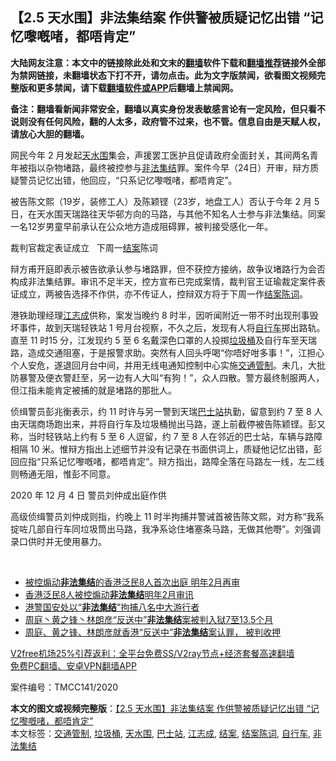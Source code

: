  <h2>【2.5 天水围】非法集结案 作供警被质疑记忆出错 “记忆嚟嘅啫，都唔肯定”</h2> <p class="notice"><b>大陆网友注意：本文中的链接除此处和文末的<a href="https://github.com/bannedbook/fanqiang" >翻墙</a>软件下载和<a href="https://github.com/killgcd/justmysocks/blob/master/README.md">翻墙推荐</a>链接外全部为禁网链接，未翻墙状态下打不开，请勿点击。此为文字版禁闻，欲看图文视频完整版和更多禁闻，请下载<a href="https://github.com/bannedbook/fanqiang">翻墙软件或APP</a>后翻墙上禁闻网。</p><p>备注：翻墙看新闻非常安全，翻墙以真实身份发表敏感言论有一定风险，但只看不说则没有任何风险，翻的人太多，政府管不过来，也不管。信息自由是天赋人权，请放心大胆的翻墙。</b></p>  <div class="entry">  <p>网民今年 2 月发起<a href="https://www.bannedbook.org/bnews/tag/%E5%A4%A9%E6%B0%B4%E5%9B%B4/" class="st_tag internal_tag" rel="tag" title="标签 天水围 下的日志">天水围</a>集会，声援罢工医护且促请政府全面封关，其间两名青年被指以杂物堵路，最终被控参与<a href="https://www.bannedbook.org/bnews/tag/%E9%9D%9E%E6%B3%95%E9%9B%86%E7%BB%93/" class="st_tag internal_tag" rel="tag" title="标签 非法集结 下的日志">非法集结</a>罪。案件今早（24日）开审，辩方质疑警员记忆出错，他回应，“只系记忆嚟嘅啫，都唔肯定”。</p> <p>被告陈文熙（19岁，装修工人）及陈颖铿（23岁，地盘工人）否认于今年 2 月 5 日，在天水围天瑞路往天华邨方向的马路，与其他不知名人士参与非法集结。同案一名12岁男童早前承认在公众地方造成阻碍罪，被判接受感化一年。</p> <p>裁判官裁定表证成立   下周一<a href="https://www.bannedbook.org/bnews/tag/%E7%BB%93%E6%A1%88/" class="st_tag internal_tag" rel="tag" title="标签 结案 下的日志">结案</a>陈词</p>  <p>辩方甫开庭即表示被告欲承认参与堵路罪，但不获控方接纳，故争议堵路行为会否构成非法集结罪。审讯不足半天，控方宣布已完成案情，裁判官王证瑜裁定案件表证成立，两被告选择不作供，亦不传证人，控辩双方将于下周一作<a href="https://www.bannedbook.org/bnews/tag/%E7%BB%93%E6%A1%88%E9%99%88%E8%AF%8D/" class="st_tag internal_tag" rel="tag" title="标签 结案陈词 下的日志">结案陈词</a>。</p> <p>港铁助理经理<a href="https://www.bannedbook.org/bnews/tag/%e6%b1%9f%e5%bf%97%e6%88%90/" class="st_tag internal_tag" rel="tag" title="标签 江志成 下的日志">江志成</a>供称，案发当晚约 8 时半，因听闻附近一带不时出现刑事毁坏事件，故到天瑞轻铁站 1 号月台视察，不久之后，发现有人将<a href="https://www.bannedbook.org/bnews/tag/%e8%87%aa%e8%a1%8c%e8%bd%a6/" class="st_tag internal_tag" rel="tag" title="标签 自行车 下的日志">自行车</a>掷出路轨。直至 11 时15 分，江发现约 5 至 6 名戴深色口罩的人投掷<a href="https://www.bannedbook.org/bnews/tag/%e5%9e%83%e5%9c%be%e6%a1%b6/" class="st_tag internal_tag" rel="tag" title="标签 垃圾桶 下的日志">垃圾桶</a>及自行车至天瑞路，造成交通阻塞，于是报警求助。突然有人回头呼喝“你唔好咁多事！”，江担心个人安危，遂退回月台中间，并用无线电通知控制中心实施<a href="https://www.bannedbook.org/bnews/tag/%E4%BA%A4%E9%80%9A%E7%AE%A1%E5%88%B6/" class="st_tag internal_tag" rel="tag" title="标签 交通管制 下的日志">交通管制</a>。未几，大批防暴警及便衣警赶至，另一边有人大叫“有狗！”，众人四散。警方最终制服两人，但江指未能肯定被捕的就是堵路的那批人。</p> <p>侦缉警员彭兆衡表示，约 11 时许与另一警到天瑞<a href="https://www.bannedbook.org/bnews/tag/%E5%B7%B4%E5%A3%AB%E7%AB%99/" class="st_tag internal_tag" rel="tag" title="标签 巴士站 下的日志">巴士站</a>执勤，留意到约 7 至 8 人由天瑞商场跑出来，并将自行车及垃圾桶抛出马路，遂上前截停被告陈颖铿。彭又称，当时轻铁站上约有 5 至 6 人逗留，约 7 至 8 人在邻近的巴士站，车辆与路障相隔 10 米。惟辩方指出上述细节并没有记录在书面供词上，质疑他记忆出错，彭回应指“只系记忆嚟嘅啫，都唔肯定”。辩方指出，路障全落在马路左一线，左二线则畅通无阻，惟彭不同意。</p>  <p>2020 年 12 月 4 日 警员刘仲成出庭作供</p> <p>高级侦缉警员刘仲成则指，约晚上 11 时半拘捕并警诫首被告陈文熙，对方称“我系掟咗几部自行车同垃圾筒出马路，我净系谂住堵塞条马路，无做其他嘢”。刘强调录口供时并无使用暴力。</p> <p> </p>  <ul class='op-related-articles' title='相关阅读'> <li><a href='https://www.bannedbook.org/bnews/renquan/20201217/1449869.html' target='_blank'>被控煽动<b>非法集结</b>的香港泛民8人首次出庭 明年2月再审</a></li> <li><a href='https://www.bannedbook.org/bnews/baitai/20201217/1449807.html' target='_blank'>香港泛民8人被控煽动<b>非法集结</b>明年2月审讯</a></li> <li><a href='https://www.bannedbook.org/bnews/headline/20201207/1443696.html' target='_blank'>港警国安处以“<b>非法集结</b>”拘捕八名中大游行者</a></li> <li><a href='https://www.bannedbook.org/bnews/baitai/20201202/1440923.html' target='_blank'>周庭丶黄之锋丶林朗彦“反送中”<b>非法集结</b>案被判入狱7至13.5个月</a></li> <li><a href='https://www.bannedbook.org/bnews/renquan/xgmyd/20201124/1436307.html' target='_blank'>周庭、黄之锋、林朗彦就香港“反送中”<b>非法集结</b>案认罪， 被判收押</a></li> </ul> <p class="texttj"> <a href="https://github.com/bannedbook/fanqiang/wiki/V2ray%E6%9C%BA%E5%9C%BA" target="_blank">V2free机场25%引荐返利：全平台免费SS/V2ray节点+经济套餐高速翻墙</a><br/> <a href="https://github.com/bannedbook/fanqiang/wiki/%E7%A6%81%E9%97%BB%E7%BD%91%E5%AE%89%E5%8D%93%E7%BF%BB%E5%A2%99%E6%96%B0%E9%97%BBAPP" target="_blank">免费PC翻墙、安卓VPN翻墙APP</a></p><p>案件编号：TMCC141/2020</p><a name='sharetosocial'></a>       <div><b>本文的图文或视频完整版</b>：<a href='https://www.bannedbook.org/bnews/comments/20201224/1454245.html'>【2.5 天水围】非法集结案 作供警被质疑记忆出错 “记忆嚟嘅啫，都唔肯定”</a></div>  </div><!--END ENTRY--> <div class="postfooter"> <div>本文标签：<a href="https://www.bannedbook.org/bnews/tag/%E4%BA%A4%E9%80%9A%E7%AE%A1%E5%88%B6/" rel="tag">交通管制</a>, <a href="https://www.bannedbook.org/bnews/tag/%e5%9e%83%e5%9c%be%e6%a1%b6/" rel="tag">垃圾桶</a>, <a href="https://www.bannedbook.org/bnews/tag/%E5%A4%A9%E6%B0%B4%E5%9B%B4/" rel="tag">天水围</a>, <a href="https://www.bannedbook.org/bnews/tag/%E5%B7%B4%E5%A3%AB%E7%AB%99/" rel="tag">巴士站</a>, <a href="https://www.bannedbook.org/bnews/tag/%e6%b1%9f%e5%bf%97%e6%88%90/" rel="tag">江志成</a>, <a href="https://www.bannedbook.org/bnews/tag/%E7%BB%93%E6%A1%88/" rel="tag">结案</a>, <a href="https://www.bannedbook.org/bnews/tag/%E7%BB%93%E6%A1%88%E9%99%88%E8%AF%8D/" rel="tag">结案陈词</a>, <a href="https://www.bannedbook.org/bnews/tag/%e8%87%aa%e8%a1%8c%e8%bd%a6/" rel="tag">自行车</a>, <a href="https://www.bannedbook.org/bnews/tag/%E9%9D%9E%E6%B3%95%E9%9B%86%E7%BB%93/" rel="tag">非法集结</a></div>  </div><!--END POSTFOOTER--> 